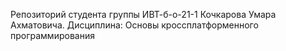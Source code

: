Репозиторий студента группы ИВТ-б-о-21-1 Кочкарова Умара Ахматовича.
Дисциплина: Основы кроссплатформенного программирования
